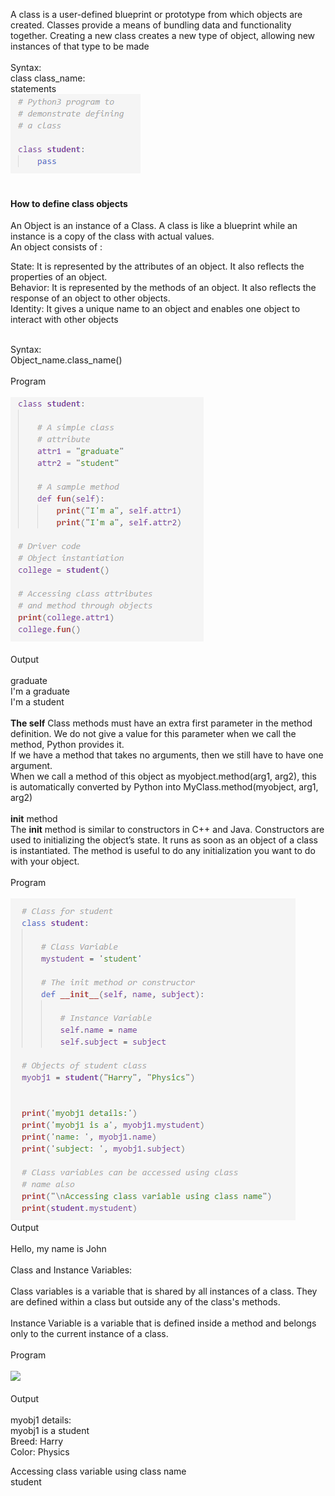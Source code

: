 A class is a user-defined blueprint or prototype from which objects are created. Classes provide a means of bundling data and functionality together. Creating a new class creates a new type of object, allowing new instances of that type to be made<br><br>
Syntax:<br>
class class_name:<br>
statements<br>
<img src="images/img1.PNG"><br><br>


<h4>How to define class objects</h4>
An Object is an instance of a Class. A class is like a blueprint while an instance is a copy of the class with actual values.<br>
An object consists of : <br>

State: It is represented by the attributes of an object. It also reflects the properties of an object.<br>
Behavior: It is represented by the methods of an object. It also reflects the response of an object to other objects.<br>
Identity: It gives a unique name to an object and enables one object to interact with other objects<br><br>

Syntax:<br>
Object_name.class_name()<br><br>
Program<br><br>
<img src="images/img2.PNG"><br><br>
Output<br><br>
graduate<br>
I'm a graduate<br>
I'm a student<br><br>
<b>The self</b>
Class methods must have an extra first parameter in the method definition. We do not give a value for this parameter when we call the method, Python provides it.<br>
If we have a method that takes no arguments, then we still have to have one argument.<br>
When we call a method of this object as myobject.method(arg1, arg2), this is automatically converted by Python into MyClass.method(myobject, arg1, arg2)<br><br>
__init__ method<br>
The __init__ method is similar to constructors in C++ and Java. Constructors are used to initializing the object’s state. It runs as soon as an object of a class is instantiated. The method is useful to do any initialization you want to do with your object.<br><br>
Program<br><br>
<img src="images/img4.PNG">
Output<br><br>
Hello, my name is John<br><br>
Class and Instance Variables:<br><br>
Class variables is a variable that is shared by all instances of a class. They are defined within a class but outside any of the class's methods.<br><br>
Instance Variable is a variable that is defined inside a method and belongs only to the current instance of a class.<br><br>
Program<br><br>
<img src="images/img5.PNG"><br><br>
Output<br><br>
myobj1 details:<br>
myobj1 is a student<br>
Breed:  Harry<br>
Color:  Physics<br>

Accessing class variable using class name<br>
student<br>


